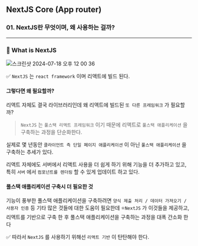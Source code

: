 ## NextJS Core (App router)

### 01. NextJS란 무엇이며, 왜 사용하는 걸까?

---

### 📌 What is NextJS

![스크린샷 2024-07-18 오후 12 00 36](https://github.com/user-attachments/assets/b6b50b67-f45e-458b-a154-7386343e2025)

✅ `NextJS` 는 `react framework` 이며 리액트에 빌드 된다.

#### 그렇다면 왜 필요할까?

리액트 자체도 결국 라이브러리인데 왜 리액트에 빌드된 `또 다른 프레임워크` 가 필요할까?

> `NextJS` 는 `풀스택 리액트 프레임워크` 이기 때문에 리액트로 `풀스택 애플리케이션` 을 구축하는 과정을 단순화한다.

실제로 몇 년동안 `클라이언트 측 단일 페이지 애플리케이션` 이 아닌 `풀스택 애플리케이션` 을 구축하는 추세가 있다.

리액트 자체에도 서버에서 리액트 사용을 더 쉽게 하기 위해 기능을 더 추가하고 있고, 특히 `서버` 에서 `컴포넌트를 렌더링` 할 수 있게 업데이트 하고 있다.

#### 풀스택 애플리케이션 구축시 더 필요한 것

기능이 풍부한 풀스택 애플리케이션을 구축하려면 `양식 제출 처리 / 데이터 가져오기 / 사용자 인증` 등 기타 많은 것들에 대한 도움이 필요한데 ⭐️`NextJS` 가 이것들을 제공하고, 리액트를 기반으로 구축 한 후 풀스택 애플리케이션을 구축하는 과정을 대폭 간소화 한다

✅ 따라서 `NextJS` 를 사용하기 위해선 `리액트 기반` 이 탄탄해야 한다.

